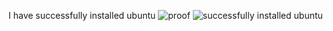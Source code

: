 I have successfully installed ubuntu
![proof](https://github.com/user-attachments/assets/c3f6a63d-e7f2-478c-8315-68b54b840165)
![successfully installed ubuntu](https://github.com/user-attachments/assets/a925b4bc-10e8-4fd1-a42d-775b6254c7b6)

